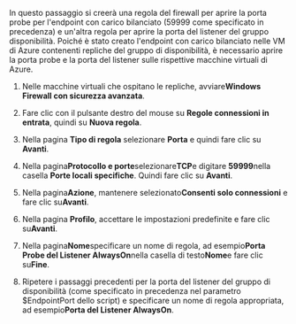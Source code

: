 In questo passaggio si creerà una regola del firewall per aprire la porta probe per l'endpoint con carico bilanciato (59999 come specificato in precedenza) e un'altra regola per aprire la porta del listener del gruppo disponibilità. Poiché è stato creato l'endpoint con carico bilanciato nelle VM di Azure contenenti repliche del gruppo di disponibilità, è necessario aprire la porta probe e la porta del listener sulle rispettive macchine virtuali di Azure.

1. Nelle macchine virtuali che ospitano le repliche, avviare**Windows Firewall con sicurezza avanzata**.

1. Fare clic con il pulsante destro del mouse su **Regole connessioni in entrata**, quindi su **Nuova regola**.

1. Nella pagina **Tipo di regola** selezionare **Porta** e quindi fare clic su **Avanti**.

1. Nella pagina**Protocollo e porte**selezionare**TCP**e digitare **59999**nella casella **Porte locali specifiche**. Quindi fare clic su **Avanti**.

1. Nella pagina**Azione**, mantenere selezionato**Consenti solo connessioni** e fare clic su**Avanti**.

1. Nella pagina **Profilo**, accettare le impostazioni predefinite e fare clic su**Avanti**.

1. Nella pagina**Nome**specificare un nome di regola, ad esempio**Porta Probe del Listener AlwaysOn**nella casella di testo**Nome**e fare clic su**Fine**.

1. Ripetere i passaggi precedenti per la porta del listener del gruppo di disponibilità (come specificato in precedenza nel parametro $EndpointPort dello script) e specificare un nome di regola appropriata, ad esempio**Porta del Listener AlwaysOn**.

<!---HONumber=Oct15_HO3-->